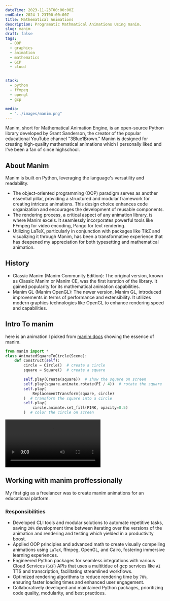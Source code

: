 ```yaml
---
dateTime: 2023-11-23T00:00:00Z
endDate: 2024-1-23T00:00:00Z
title: Mathematical Animations
description: Programatic Mathmatical Animations Using manim.
slug: manim
draft: false
tags:
  - OOP
  - graphics
  - animation
  - mathematics
  - GCP
  - cloud


stack:
  - python
  - ffmpeg
  - opengl
  - gcp

media:
  - "../images/manim.png"
---
```


Manim, short for Mathematical Animation Engine, is an open-source Python library developed by Grant Sanderson, the creator of the popular educational YouTube channel "3Blue1Brown." Manim is designed for creating high-quality mathematical animations which I personally liked and I've been a fan of since highschool.


## About Manim 
Manim is built on Python, leveraging the language's versatility and readability. 
- The object-oriented programming (OOP) paradigm serves as another essential pillar, providing a structured and modular framework for creating intricate animations. This design choice enhances code organization and encourages the development of reusable components.
- The rendering process, a critical aspect of any animation library, is where Manim excels. It seamlessly incorporates powerful tools like FFmpeg for video encoding, Pango for text rendering.
- Utilizing LaTeX, particularly in conjunction with packages like TikZ and visualizing it through Manim, has been a transformative experience that has deepened my appreciation for both typesetting and mathematical animation.

## History
- Classic Manim (Manim Community Edition): The original version, known as Classic Manim or Manim CE, was the first iteration of the library. It gained popularity for its mathematical animation capabilities.
- Manim GL (Manim OpenGL): The newer version, Manim GL, introduced improvements in terms of performance and extensibility. It utilizes modern graphics technologies like OpenGL to enhance rendering speed and capabilities.

## Intro To manim
here is an animation I picked from [manim docs](https://docs.manim.community/en/stable/tutorials/quickstart.html) showing the essence of manim.

```python
from manim import *
class AnimatedSquareToCircle(Scene):
    def construct(self):
        circle = Circle()  # create a circle
        square = Square()  # create a square

        self.play(Create(square))  # show the square on screen
        self.play(square.animate.rotate(PI / 4))  # rotate the square
        self.play(
            ReplacementTransform(square, circle)
        )  # transform the square into a circle
        self.play(
            circle.animate.set_fill(PINK, opacity=0.5)
        )  # color the circle on screen
```

<video class="rounded-lg" controls>
  <source src="https://docs.manim.community/en/stable/tutorials/AnimatedSquareToCircle2-1.mp4" type="video/mp4">
</video>


## Working with manim proffessionally
My first gig as a freelancer was to create manim animations for an educational platform.
### Responsibilities
 - Developed CLI tools and modular solutions to automate repetitive tasks, saving `20%` development time between iterating over the versions of the animation and rendering and testing which yielded in a productivity boost.
 - Applied OOP principles and advanced math to create visually compelling animations using `LaTeX`, ffmpeg, OpenGL, and Cairo, fostering immersive learning experiences.
 - Engineered Python packages for seamless integrations with various Cloud Services (`GCP`) APIs that uses a multitidue of gcp services like `AI` TTS and transcription, facilitating  streamlined workflows.
 - Optimized rendering algorithms to reduce rendering time by `70%`, ensuring faster loading times and enhanced user engagement.
 - Collaboratively developed and maintained Python packages, prioritizing code quality, modularity, and best practices.
